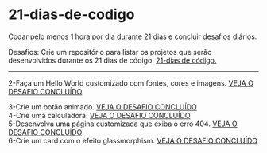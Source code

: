 # 21-dias-de-codigo
Codar pelo menos 1 hora por dia durante 21 dias e concluir desafios diários.


Desafios:
Crie um repositório para listar os projetos que serão desenvolvidos durante os 21 dias de código.   <a href='https://github.com/LazaroAssis/21-dias-de-codigo'> 21-dias de código.</a>
<hr>
2-Faça um Hello World customizado com fontes, cores e imagens.  <a href='https://lazaroassis.github.io/21-dias-de-codigo/Desafio-2/Hello-World/' target='_blank'>VEJA O DESAFIO CONCLUÍDO</a>

3-Crie um botão animado. <a href='https://lazaroassis.github.io/21-dias-de-codigo/Desafio-3/bot%C3%A3o-animado/' target='_blank'>VEJA O DESAFIO CONCLUÍDO</a><br>
4-Crie uma calculadora. <a href='https://lazaroassis.github.io/21-dias-de-codigo/Desafio-4/Calculadora' target='_blank'>VEJA O DESAFIO CONCLUÍDO</a><br>
5-Desenvolva uma página customizada que exiba o erro 404. <a href='https://lazaroassis.github.io/21-dias-de-codigo/Desafio-5/404/' target='_blank'>VEJA O DESAFIO CONCLUÍDO</a><br>
6-Crie um card com o efeito glassmorphism. <a href='https://lazaroassis.github.io/21-dias-de-codigo/Desafio-6/Glassmorphism' target='_blank'>VEJA O DESAFIO CONCLUÍDO</a><br>
